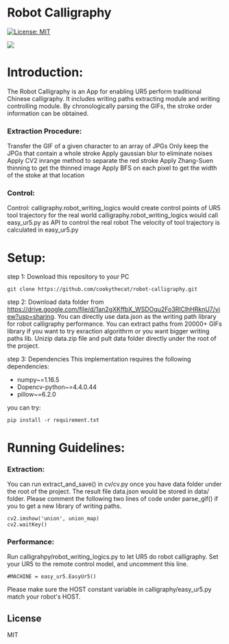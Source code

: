 # Robot Calligraphy

[![License: MIT](https://img.shields.io/badge/License-MIT-yellow.svg)](https://opensource.org/licenses/MIT)


![](https://drive.google.com/uc?export=view&id=15ytBxWexWYtei5TXEhPRHRf097GL4-JO)

# Introduction:
The Robot Calligraphy is an App for enabling UR5 perform traditional Chinese calligraphy. It includes writing paths extracting module and writing controlling module. By chronologically parsing the GIFs, the stroke order information can be obtained.


### Extraction Procedure: 
Transfer the GIF of a given character to an array of JPGs Only keep the JPGs that contain a whole stroke Apply gaussian blur to eliminate noises Apply CV2 inrange method to separate the red stroke Apply Zhang-Suen thinning to get the thinned image Apply BFS on each pixel to get the width of the stoke at that location

### Control:
Control: calligraphy.robot_writing_logics would create control points of UR5 tool trajectory for the real world calligraphy.robot_writing_logics would call easy_ur5.py as API to control the real robot The velocity of tool trajectory is calculated in easy_ur5.py

# Setup:
step 1: Download this repository to your PC
  ```shell
  git clone https://github.com/cookythecat/robot-calligraphy.git
  ```
step 2: Download data folder from https://drive.google.com/file/d/1an2gXKffbX_WSDOqu2Fo3RlClhHRknU7/view?usp=sharing. You can directly use data.json as the writing path library for robot calligraphy performance. You can extract paths from 20000+ GIFs library if you want to try exraction algorithrm or you want bigger writing paths lib. Unizip data.zip file and pult data folder directly under the root of the project.

step 3: Dependencies
This implementation requires the following dependencies:
  - numpy~=1.16.5
  - Dopencv-python~=4.4.0.44
  - pillow~=6.2.0

you can try:
  ```shell
  pip install -r requirement.txt
  ```

# Running Guidelines:
 ### Extraction: 
You can run extract_and_save() in cv/cv.py once you have data folder under the root of the project. The result file data.json would be stored in data/ folder. Please comment the following two lines of code under parse_gif() if you to get a new library of writing paths.

    cv2.imshow('union', union_map)
    cv2.waitKey()

### Performance:
Run calligrahpy/robot_writing_logics.py to let UR5 do robot calligraphy. Set your UR5 to the remote control model, and uncomment this line.
  ```shell
  #MACHINE = easy_ur5.EasyUr5()
  ```
 Please make sure the HOST constant variable in calligraphy/easy_ur5.py match your robot's HOST.
 
License
----

MIT
